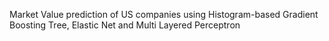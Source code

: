 Market Value prediction of US companies using Histogram-based Gradient Boosting Tree, Elastic Net and Multi Layered Perceptron
